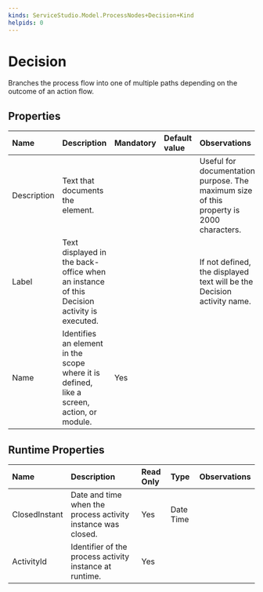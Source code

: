```yaml
---
kinds: ServiceStudio.Model.ProcessNodes+Decision+Kind
helpids: 0
---
```


# Decision

Branches the process flow into one of multiple paths depending on the outcome of an action flow.

## Properties

| Name | Description | Mandatory | Default value | Observations |
| :--- | :--- | :--- | :--- | :--- |
| Description | Text that documents the element. |  |  | Useful for documentation purpose. The maximum size of this property is 2000 characters. |
| Label | Text displayed in the back-office when an instance of this Decision activity is executed. |  |  | If not defined, the displayed text will be the Decision activity name. |
| Name | Identifies an element in the scope where it is defined, like a screen, action, or module. | Yes |  |  |

## Runtime Properties

| Name | Description | Read Only | Type | Observations |
| :--- | :--- | :--- | :--- | :--- |
| ClosedInstant | Date and time when the process activity instance was closed. | Yes | Date Time |  |
| ActivityId | Identifier of the process activity instance at runtime. | Yes |  |  |

